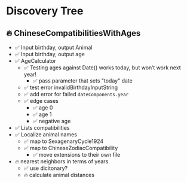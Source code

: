 #  Discovery Tree

## 🔥 ChineseCompatibilitiesWithAges
- ✅ Input birthday, output Animal
- ✅ Input birthday, output age
- ✅ AgeCalculator
    - ✅ Testing ages against Date() works today, but won’t work next year!
        - ✅ pass parameter that sets "today" date
    - ✅ test error invalidBirthdayInputString
    - ✅ add error for failed `dateComponents.year`
    - ✅ edge cases
        - ✅ age 0
        - ✅ age 1
        - ✅ negative age
- ✅ Lists compatibilities 
- ✅ Localize animal names
    - ✅ map to SexagenaryCycle1924
    - ✅ map to ChineseZodiacCompatibility
        - ✅ move extensions to their own file
- 🔥 nearest neighbors in terms of years
    - ✅ use dicitonary?
    - 🔥 calculate animal distances
